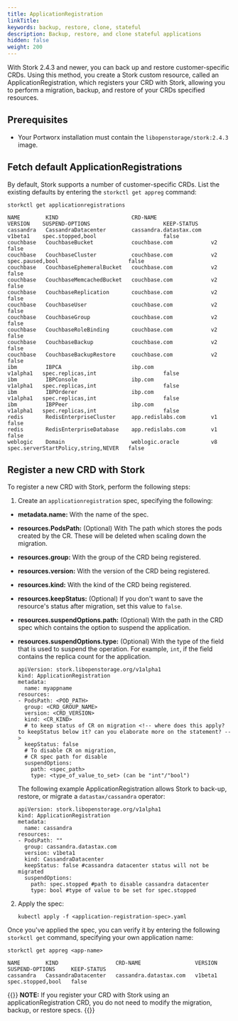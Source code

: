 ```yaml
---
title: ApplicationRegistration
linkTitle: 
keywords: backup, restore, clone, stateful
description: Backup, restore, and clone stateful applications
hidden: false
weight: 200
---
```


With Stork 2.4.3 and newer, you can back up and restore customer-specific CRDs. Using this method, you create a Stork custom resource, called an ApplicationRegistration, which registers your CRD with Stork, allowing you to perform a migration, backup, and restore of your CRDs specified resources. 

## Prerequisites

* Your Portworx installation must contain the `libopenstorage/stork:2.4.3` image. 

## Fetch default ApplicationRegistrations

By default, Stork supports a number of customer-specific CRDs. List the existing defaults by entering the `storkctl get appreg` command:

```text
storkctl get applicationregistrations
```
```output
NAME        KIND                       CRD-NAME                 VERSION    SUSPEND-OPTIONS                       KEEP-STATUS
cassandra   CassandraDatacenter        cassandra.datastax.com   v1beta1    spec.stopped,bool                     false
couchbase   CouchbaseBucket            couchbase.com            v2                                               false
couchbase   CouchbaseCluster           couchbase.com            v2         spec.paused,bool                      false
couchbase   CouchbaseEphemeralBucket   couchbase.com            v2                                               false
couchbase   CouchbaseMemcachedBucket   couchbase.com            v2                                               false
couchbase   CouchbaseReplication       couchbase.com            v2                                               false
couchbase   CouchbaseUser              couchbase.com            v2                                               false
couchbase   CouchbaseGroup             couchbase.com            v2                                               false
couchbase   CouchbaseRoleBinding       couchbase.com            v2                                               false
couchbase   CouchbaseBackup            couchbase.com            v2                                               false
couchbase   CouchbaseBackupRestore     couchbase.com            v2                                               false
ibm         IBPCA                      ibp.com                  v1alpha1   spec.replicas,int                     false
ibm         IBPConsole                 ibp.com                  v1alpha1   spec.replicas,int                     false
ibm         IBPOrderer                 ibp.com                  v1alpha1   spec.replicas,int                     false
ibm         IBPPeer                    ibp.com                  v1alpha1   spec.replicas,int                     false
redis       RedisEnterpriseCluster     app.redislabs.com        v1                                               false
redis       RedisEnterpriseDatabase    app.redislabs.com        v1                                               false
weblogic    Domain                     weblogic.oracle          v8         spec.serverStartPolicy,string,NEVER   false
```

## Register a new CRD with Stork

To register a new CRD with Stork, perform the following steps: 

1. Create an `applicationregistration` spec, specifying the following:

  * **metadata.name:** With the name of the spec. 
  * **resources.PodsPath:** (Optional) With The path which stores the pods created by the CR. These will be deleted when scaling down the migration.
  * **resources.group:** With the group of the CRD being registered.
  * **resources.version:** With the version of the CRD being registered.
  * **resources.kind:** With the kind of the CRD being registered. 
  * **resources.keepStatus:** (Optional) If you don't want to save the resource's status after migration, set this value to `false`.
  * **resources.suspendOptions.path:** (Optional) With the path in the CRD spec which contains the option to suspend the application.
  * **resources.suspendOptions.type:** (Optional) With the type of the field that is used to suspend the operation. For example, `int`, if the field contains the replica count for the application.

       ```text
       apiVersion: stork.libopenstorage.org/v1alpha1
       kind: ApplicationRegistration
       metadata:
         name: myappname
       resources:
       - PodsPath: <POD_PATH> 
         group: <CRD_GROUP_NAME>
         version: <CRD_VERSION>
         kind: <CR_KIND>
         # to keep status of CR on migration <!-- where does this apply? to keepStatus below it? can you elaborate more on the statement? -->
         keepStatus: false
         # To disable CR on migration, 
         # CR spec path for disable 
         suspendOptions:
           path: <spec_path>
           type: <type_of_value_to_set> (can be "int"/"bool")
       ```

    The following example ApplicationRegistration allows Stork to back-up, restore, or migrate a `datastax/cassandra` operator: 

    ```text
    apiVersion: stork.libopenstorage.org/v1alpha1
    kind: ApplicationRegistration
    metadata:
      name: cassandra
    resources:
    - PodsPath: ""
      group: cassandra.datastax.com
      version: v1beta1
      kind: CassandraDatacenter
      keepStatus: false #cassandra datacenter status will not be migrated
      suspendOptions:
        path: spec.stopped #path to disable cassandra datacenter
        type: bool #type of value to be set for spec.stopped
    ```

2. Apply the spec:

    ```text
    kubectl apply -f <application-registration-spec>.yaml
    ```

Once you've applied the spec, you can verify it by entering the following `storkctl get` command, specifying your own application name:

```text
storkctl get appreg <app-name>
```
```output
NAME        KIND                  CRD-NAME                 VERSION   SUSPEND-OPTIONS     KEEP-STATUS
cassandra   CassandraDatacenter   cassandra.datastax.com   v1beta1   spec.stopped,bool   false
``` 

{{<info>}}
**NOTE:** If you register your CRD with Stork using an applicationRegistration CRD, you do not need to modify the migration, backup, or restore specs.
{{</info>}}